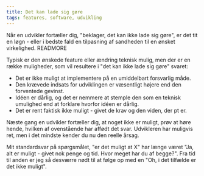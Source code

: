 ```yaml
---
title: Det kan lade sig gøre
tags: features, software, udvikling
---
```


Når en udvikler fortæller dig, "beklager, det kan ikke lade sig gøre", er det tit en løgn - eller i bedste fald en tilpasning af sandheden til en ønsket virkelighed.
READMORE

Typisk er den ønskede feature eller ændring teknisk mulig, men der er en række muligheder, som vil resultere i "det kan ikke lade sig gøre" svaret:

* Det er ikke muligt at implementere på en umiddelbart forsvarlig måde.
* Den krævede indsats for udviklingen er væsentligt højere end den forventede gevinst.
* Idéen er dårlig, og det er nemmere at stemple den som en teknisk umulighed end at forklare hvorfor idéen er dårlig.
* Det er rent faktisk ikke muligt - givet de krav og den viden, der pt er.

Næste gang en udvikler fortæller dig, at noget ikke er muligt, prøv at høre hende, hvilken af ovenstående har affødt det svar. Udvikleren har muligvis ret, men i det mindste kender du nu den reelle årsag.

Mit standardsvar på spørgsmålet, "er det muligt at X" har længe været "Ja, alt er muligt - givet nok penge og tid. Hvor meget har du af begge?". Fra tid til anden er jeg så desværre nødt til at følge op med en "Oh, i det tilfælde er det ikke muligt".
